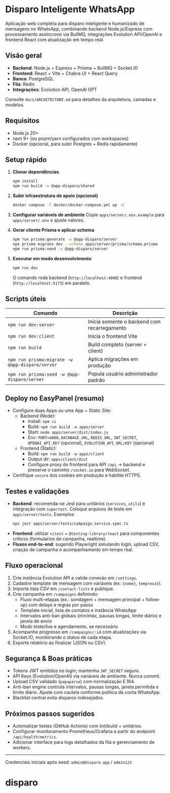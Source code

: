 # Disparo Inteligente WhatsApp

Aplicação web completa para disparo inteligente e humanizado de mensagens no WhatsApp, combinando backend Node.js/Express com processamento assíncrono via BullMQ, integrações Evolution API/OpenAI e frontend React com atualização em tempo real.

## Visão geral
- **Backend**: Node.js + Express + Prisma + BullMQ + Socket.IO
- **Frontend**: React + Vite + Chakra UI + React Query
- **Banco**: PostgreSQL
- **Fila**: Redis
- **Integrações**: Evolution API, OpenAI GPT

Consulte `docs/ARCHITECTURE.md` para detalhes da arquitetura, camadas e modelos.

## Requisitos
- Node.js 20+
- npm 9+ (ou pnpm/yarn configurados com workspaces)
- Docker (opcional, para subir Postgres + Redis rapidamente)

## Setup rápido
1. **Clonar dependências**
   ```bash
   npm install
   npm run build -w @app-disparo/shared
   ```

2. **Subir infraestrutura de apoio (opcional)**
   ```bash
   docker compose -f docker/docker-compose.yml up -d
   ```

3. **Configurar variáveis de ambiente**
   Copie `apps/server/.env.example` para `apps/server/.env` e ajuste valores.

4. **Gerar cliente Prisma e aplicar schema**
   ```bash
   npm run prisma:generate -w @app-disparo/server
   npx prisma migrate dev --schema apps/server/prisma/schema.prisma
   npm run prisma:seed -w @app-disparo/server
   ```

5. **Executar em modo desenvolvimento**
   ```bash
   npm run dev
   ```
   O comando roda backend (`http://localhost:4000`) e frontend (`http://localhost:5173`) em paralelo.

## Scripts úteis
| Comando | Descrição |
| --- | --- |
| `npm run dev:server` | Inicia somente o backend com recarregamento | 
| `npm run dev:client` | Inicia o frontend Vite |
| `npm run build` | Build completo (server + client) |
| `npm run prisma:migrate -w @app-disparo/server` | Aplica migrações em produção |
| `npm run prisma:seed -w @app-disparo/server` | Popula usuário administrador padrão |

## Deploy no EasyPanel (resumo)
- Configure duas Apps ou uma App + Static Site:
  - Backend (Node):
    - Install: `npm ci`
    - Build: `npm run build -w apps/server`
    - Start: `node apps/server/dist/index.js`
    - Env: `PORT=4000`, `DATABASE_URL`, `REDIS_URL`, `JWT_SECRET`, `OPENAI_API_KEY` (opcional), `EVOLUTION_API_URL/KEY` (opcional)
  - Frontend (Static):
    - Build: `npm run build -w apps/client`
    - Output dir: `apps/client/dist`
    - Configure proxy do frontend para API `/api` → backend e preserve o caminho `/socket.io` para WebSocket.
- Certifique `secure` dos cookies em produção e habilite HTTPS.


## Testes e validações
- **Backend**: recomenda-se Jest para unitários (`services`, `utils`) e integração com `supertest`. Coloque arquivos de teste em `apps/server/tests`. Exemplos
  ```bash
  npx jest apps/server/tests/campaign.service.spec.ts
  ```
- **Frontend**: utilizar `vitest` + `@testing-library/react` para componentes críticos (formularios de campanha, realtime). 
- **Fluxos end-to-end**: sugerido Playwright simulando login, upload CSV, criação de campanha e acompanhamento em tempo real.

## Fluxo operacional
1. Crie instância Evolution API e valide conexão em `/settings`.
2. Cadastre template de mensagem com variáveis (ex: `{nome}`, `{empresa}`).
3. Importe lista CSV em `/contact-lists` e publique.
4. Crie campanha em `/campaigns` definindo:
   - Fluxo multi-etapas (ex.: sondagem + mensagem principal + follow-up) com delays e regras por passo
   - Template inicial, lista de contatos e instância WhatsApp
   - Intervalos anti-ban globais (min/máx, pausas longas, limite diário) e janela de envio
   - Modo teste/live e agendamento, se necessário
5. Acompanhe progresso em `/campaigns/:id` com atualizações via Socket.IO, monitorando o status de cada etapa.
6. Exporte relatório ao finalizar (JSON ou CSV).

## Segurança & Boas práticas
- Tokens JWT emitidos no login; mantenha `JWT_SECRET` seguro.
- API Keys (Evolution/OpenAI) via variáveis de ambiente. Nunca commit.
- Upload CSV validado (`papaparse`) com normalização E.164.
- Anti-ban engine controla intervalos, pausas longas, janela permitida e limite diário. Ajuste com cautela conforme política da conta WhatsApp.
- Blacklist central evita disparos indesejados.

## Próximos passos sugeridos
- Automatizar testes (GitHub Actions) com lint/build + unitários.
- Configurar monitoramento Prometheus/Grafana a partir do endpoint `/api/health/metrics`.
- Adicionar interface para logs detalhados da fila e gerenciamento de workers.

---
Credenciais iniciais após seed: `admin@disparo.app` / `admin123`
# disparo
